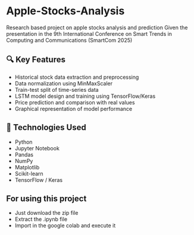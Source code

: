 # Apple-Stocks-Analysis
Research based project on apple stocks analysis and prediction
Given the presentation in the 9th International Conference on Smart Trends in Computing and Communications (SmartCom 2025)


## 🔍 Key Features

- Historical stock data extraction and preprocessing
- Data normalization using MinMaxScaler
- Train-test split of time-series data
- LSTM model design and training using TensorFlow/Keras
- Price prediction and comparison with real values
- Graphical representation of model performance

## 🧰 Technologies Used

- Python
- Jupyter Notebook
- Pandas
- NumPy
- Matplotlib
- Scikit-learn
- TensorFlow / Keras

## For using this project

- Just download the zip file
- Extract the .ipynb file
- Import in the google colab and execute it

